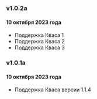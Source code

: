 ### v1.0.2а
#### 10 октября 2023 года
- Поддержка Кваса 1
- Поддержка Кваса 2
- Поддержка Кваса 3

### v1.0.1а
#### 10 октября 2023 года
- Поддержка Кваса версии 1.1.4